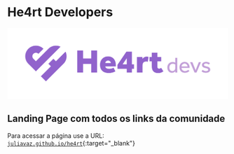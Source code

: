 # He4rt Developers 

<img src="./img/logo-completa.png" style="max-width:100%; align='center'">

## Landing Page com todos os links da comunidade

Para acessar a página use a URL: [```juliavaz.github.io/he4rt```](https://juliavaz.github.io/he4rt){:target="_blank"}
